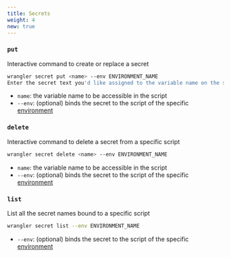 ```yaml
---
title: Secrets
weight: 4
new: true
---
```


### `put`

Interactive command to create or replace a secret

```bash
wrangler secret put <name> --env ENVIRONMENT_NAME
Enter the secret text you'd like assigned to the variable name on the script named my-worker-ENVIRONMENT_NAME:
```

- `name`: the variable name to be accessible in the script
- `--env`: (optional) binds the secret to the script of the specific [environment](/tooling/wrangler/environments/)

### `delete`

Interactive command to delete a secret from a specific script

```bash
wrangler secret delete <name> --env ENVIRONMENT_NAME
```

- `name`: the variable name to be accessible in the script
- `--env`: (optional) binds the secret to the script of the specific [environment](/tooling/wrangler/environments/)

### `list`

List all the secret names bound to a specific script

```bash
wrangler secret list --env ENVIRONMENT_NAME
```

- `--env`: (optional) binds the secret to the script of the specific [environment](/tooling/wrangler/environments/)
